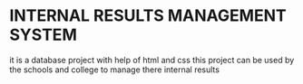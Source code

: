 # INTERNAL RESULTS MANAGEMENT SYSTEM
it is a database project with help of html and css 
this project can be used by the schools and college to manage there internal results
